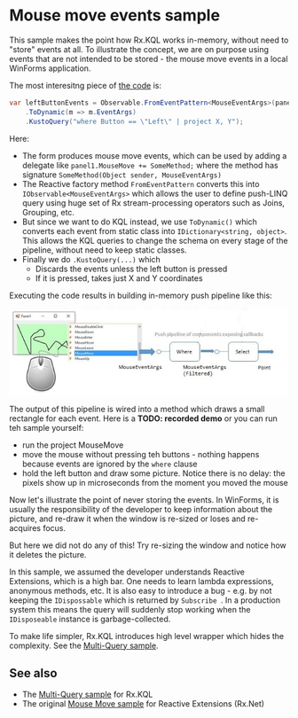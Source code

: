 # Mouse move events sample

This sample makes the point how Rx.KQL works in-memory, without need to "store" events at all. To illustrate the concept, we are on purpose using events that are not intended to be stored - the mouse move events in a local WinForms application.

The most interesitng piece of [the code](Form1.cs) is: 

```cs
var leftButtonEvents = Observable.FromEventPattern<MouseEventArgs>(panel1, "MouseMove")
    .ToDynamic(m => m.EventArgs)
    .KustoQuery("where Button == \"Left\" | project X, Y");
```
Here:
- The form produces mouse move events, which can be used by adding a delegate like `panel1.MouseMove += SomeMethod;` where the method has signature `SomeMethod(Object sender, MouseEventArgs)`
- The Reactive factory method `FromEventPattern` converts this into `IObservable<MouseEventArgs>` which allows the user to define push-LINQ query using huge set of Rx stream-processing operators such as Joins, Grouping, etc.
- But since we want to do KQL instead, we use `ToDynamic()` which converts each event from static class into `IDictionary<string, object>`. This allows the KQL queries to change the schema on every stage of the pipeline, without need to keep static classes.
- Finally we do `.KustoQuery(...)` which
    - Discards the events unless the left button is pressed
    - If it is pressed, takes just X and Y coordinates

Executing the code results in building in-memory push pipeline like this:

![MouseMove3.JPG](Docs/MouseMove3.jpg)

The output of this pipeline is wired into a method which draws a small rectangle for each event. Here is a **TODO: recorded demo** or you can run teh sample yourself:

- run the project MouseMove
- move the mouse without pressing teh buttons - nothing happens because events are ignored by the `where` clause
- hold the left button and draw some picture. Notice there is no delay: the pixels show up in microseconds from the moment you moved the mouse 

Now let's illustrate the point of never storing the events. In WinForms, it is usually the responsibility of the developer to keep information about the picture, and re-draw it when the window is re-sized or loses and re-acquires focus.

But here we did not do any of this! Try re-sizing the window and notice how it deletes the picture.

In this sample, we assumed the developer understands Reactive Extensions, which is a high bar. One needs to learn lambda expressions, anonymous methods, etc. It is also easy to introduce a bug - e.g. by not keeping the `IDispossable` which is returned by `Subscribe `. In a production system this means the query will suddenly stop working when the `IDisposeable` instance is garbage-collected.

To make life simpler, Rx.KQL introduces high level wrapper which hides the complexity. See the [Multi-Query sample](../MultiQuery/Readme.md).

## See also

- The [Multi-Query sample](../MultiQuery/Readme.md) for Rx.KQL
- The original [Mouse Move sample](http://github.com/microsoft/Tx/tree/master/Samples/RxWinforms) for Reactive Extensions (Rx.Net)
